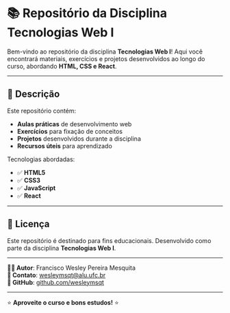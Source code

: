 # 📚 Repositório da Disciplina **Tecnologias Web I**

Bem-vindo ao repositório da disciplina **Tecnologias Web I**! Aqui você encontrará materiais, exercícios e projetos desenvolvidos ao longo do curso, abordando **HTML, CSS e React**.

---

## 📌 **Descrição**

Este repositório contém:
- **Aulas práticas** de desenvolvimento web
- **Exercícios** para fixação de conceitos
- **Projetos** desenvolvidos durante a disciplina
- **Recursos úteis** para aprendizado

Tecnologias abordadas:
- ✅ **HTML5** 
- ✅ **CSS3**
- ✅ **JavaScript** 
- ✅ **React** 

---

## 📜 **Licença**

Este repositório é destinado para fins educacionais. Desenvolvido como parte da disciplina **Tecnologias Web I**.

---

**👨‍💻 Autor**: Francisco Wesley Pereira Mesquita  
**📧 Contato**: wesleymsqt@alu.ufc.br  
**🔗 GitHub**: [github.com/wesleymsqt](https://github.com/wesleymsqt)  

---

⭐ **Aproveite o curso e bons estudos!** ⭐